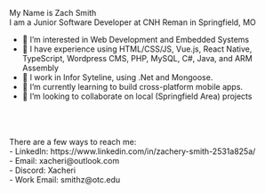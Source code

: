 My Name is Zach Smith <br>
I am a Junior Software Developer at CNH Reman in Springfield, MO <br>

- 👀 I’m interested in Web Development and Embedded Systems
- 📔 I have experience using HTML/CSS/JS, Vue.js, React Native, TypeScript, Wordpress CMS, PHP, MySQL, C#, Java, and ARM Assembly
- 🏢 I work in Infor Syteline, using .Net and Mongoose.
- 🌱 I’m currently learning to build cross-platform mobile apps.
- 💞️ I’m looking to collaborate on local (Springfield Area) projects
<br>
<br>
<br>
There are a few ways to reach me: <br>
  - LinkedIn: https://www.linkedin.com/in/zachery-smith-2531a825a/ <br>
  - Email: xacheri@outlook.com <br>
  - Discord: Xacheri <br>
  - Work Email: smithz@otc.edu <br>

<!---
Xacheri/Xacheri is a ✨ special ✨ repository because its `README.md` (this file) appears on your GitHub profile.
You can click the Preview link to take a look at your changes.
--->
